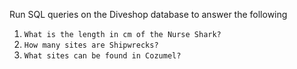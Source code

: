Run SQL queries on the Diveshop database to answer the following 



1.  `What is the length in cm of the Nurse Shark?`  
1.  `How many sites are Shipwrecks?`
1.  `What sites can be found in Cozumel?`
